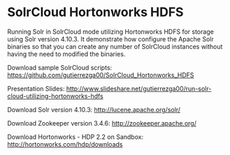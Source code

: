 # SolrCloud Hortonworks HDFS
Running Solr in SolrCloud mode utilizing Hortonworks HDFS for storage using Solr
version 4.10.3. It demonstrate how configure the Apache Solr binaries
so that you can create any number of SolrCloud instances without having
the need to modified the binaries.

Download sample SolrCloud scripts:
https://github.com/gutierrezga00/SolrCloud_Hortonworks_HDFS

Presentation Slides: 
http://www.slideshare.net/gutierrezga00/run-solr-cloud-utilizing-hortonworks-hdfs

Download Solr version 4.10.3: 
http://lucene.apache.org/solr/

Download Zookeeper version 3.4.6: 
http://zookeeper.apache.org/

Download Hortonworks - HDP 2.2 on Sandbox: 
http://hortonworks.com/hdp/downloads


